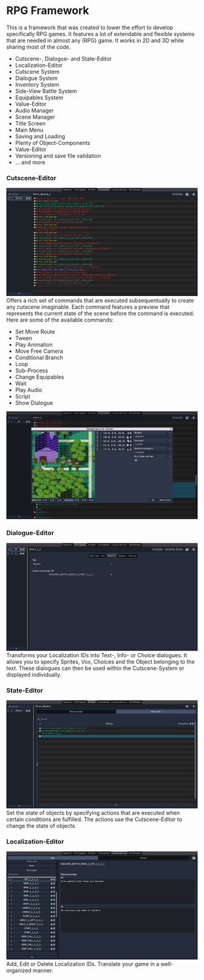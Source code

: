 ﻿# RPG Framework
This is a framework that was created to lower the effort to develop specifically RPG games. It features a lot of extendable and flexible systems that are needed in almost any (RPG) game. It works in 2D and 3D while sharing most of the code.

<ul>
    <li>Cutscene-, Dialogue- and State-Editor</li>
    <li>Localization-Editor</li>
    <li>Cutscene System</li>
    <li>Dialogue System</li>
    <li>Inventory System</li>
    <li>Side-View Battle System</li>
    <li>Equipables System</li>
    <li>Value-Editor</li>
    <li>Audio Manager</li>
    <li>Scene Manager</li>
    <li>Title Screen</li>
    <li>Main Menu</li>
    <li>Saving and Loading</li>
    <li>Plenty of Object-Components</li>
    <li>Value-Editor</li>
    <li>Versioning and save file validation</li>
    <li>... and more</li>
</ul>

### Cutscene-Editor
![Cutscene Editor](Cutscene_Editor_1.png)
Offers a rich set of commands that are executed subsequentually to create any cutscene imaginable. Each command features a preview that represents the current state of the scene before the command is executed. Here are some of the available commands:
<ul>
    <li>Set Move Route</li>
    <li>Tween</li>
    <li>Play Animation</li>
    <li>Move Free Camera</li>
    <li>Conditional Branch</li>
    <li>Loop</li>
    <li>Sub-Process</li>
    <li>Change Equipables</li>
    <li>Wait</li>
    <li>Play Audio</li>
    <li>Script</li>
    <li>Show Dialogue</li>
</ul>

![Cutscene Editor](Cutscene_Editor_2.png)

### Dialogue-Editor
![Dialogue Editor](Dialogue_Editor_1.png)
Transforms your Localization IDs into Text-, Info- or Choice dialogues. It allows you to specify Sprites, Vox, Choices and the Object belonging to the text. These dialogues can then be used within the Cutscene-System or displayed individually.

### State-Editor
![State Editor](State_Editor_1.png)
Set the state of objects by specifying actions that are executed when certain conditions are fulfilled. The actions use the Cutscene-Editor to change the state of objects.

### Localization-Editor
![Localization Editor](Localization_Editor_1.png)
Add, Edit or Delete Localization IDs. Translate your game in a well-organized manner.